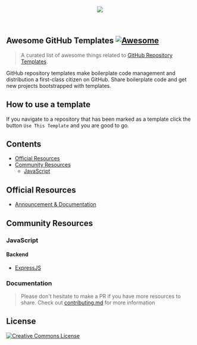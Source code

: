 <p align="center">
  <br>
    <img src="https://image.ibb.co/cZ1q5f/awesome.jpg" />
  <br>
  <br>
  <br>
</p>

## Awesome GitHub Templates [![Awesome](https://cdn.rawgit.com/sindresorhus/awesome/d7305f38d29fed78fa85652e3a63e154dd8e8829/media/badge.svg)](https://github.com/sindresorhus/awesome)

> A curated list of awesome things related to [GitHub Repository Templates](https://github.blog/2019-06-06-generate-new-repositories-with-repository-templates/).

GitHub repository templates make boilerplate code management and distribution a first-class citizen on GitHub. Share boilerplate code and get new projects bootstrapped with templates.

## How to use a template

If you navigate to a repository that has been marked as a template click the button `Use This Template` and you are good to go.

## Contents

- [Official Resources](#official-resources)
- [Community Resources](#community-resources)
  - [JavaScript](#javascript)

## Official Resources

- [Announcement & Documentation](https://github.blog/2019-06-06-generate-new-repositories-with-repository-templates/)

## Community Resources

### JavaScript

#### Backend

- [ExpressJS](https://github.com/MichaelE1/express-template)

### Documentation

> Please don't hesitate to make a PR if you have more resources to share. Check out [contributing.md](contributing.md) for more information

## License

[![Creative Commons License](http://mirrors.creativecommons.org/presskit/buttons/88x31/svg/cc-zero.svg)](https://creativecommons.org/publicdomain/zero/1.0/)
